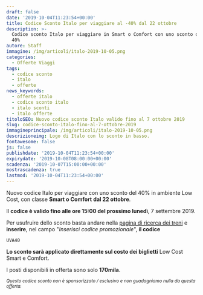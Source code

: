```yaml
---
draft: false
date: '2019-10-04T11:23:54+00:00'
title: Codice Sconto Italo per viaggiare al -40% dal 22 ottobre
description: >-
  Codice sconto Italo per viaggiare in Smart o Comfort con uno sconto dal 30% al
  40%
autore: Staff
immagine: /img/articoli/italo-2019-10-05.png
categories:
  - Offerte Viaggi
tags:
  - codice sconto
  - italo
  - offerte
news_keywords:
  - offerte italo
  - codice sconto italo
  - italo sconti
  - italo offerte
titoloSEO: Nuovo codice sconto Italo valido fino al 7 ottobre 2019
slug: codice-sconto-italo-fino-al-7-ottobre-2019
immagineprincipale: /img/articoli/italo-2019-10-05.png
descrizioneimg: Logo di Italo con lo sconto in basso.
fontawesome: false
js: false
publishdate: '2019-10-04T11:23:54+00:00'
expirydate: '2019-10-08T08:00:00+00:00'
scadenza: '2019-10-07T15:00:00+00:00'
mostrascadenza: true
lastmod: '2019-10-04T11:23:54+00:00'
---
```

Nuovo codice Italo per viaggiare con uno sconto del 40% in ambiente Low Cost, con classe **Smart o Comfort** **dal 22 ottobre**.

Il **codice è valido fino alle ore 15:00 del prossimo lunedì**, 7 settembre 2019.

Per usufruire dello sconto basta andare nella [pagina di ricerca dei treni](https://biglietti.italotreno.it/Booking_Acquisto_Ricerca.aspx) e **inserire**, nel campo "_Inserisci codice promozionale_", **il codice** 

```
UVA40
```

**Lo sconto sarà applicato direttamente sul costo dei biglietti** Low Cost Smart e Comfort.

I posti disponibili in offerta sono solo **170mila**.

<small>_Questo codice sconto non è sponsorizzato / esclusivo e non guadagniamo nulla da questa offerta.</small>_
